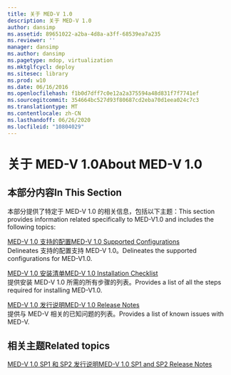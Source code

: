 ```yaml
---
title: 关于 MED-V 1.0
description: 关于 MED-V 1.0
author: dansimp
ms.assetid: 89651022-a2ba-4d8a-a3ff-68539ea7a235
ms.reviewer: ''
manager: dansimp
ms.author: dansimp
ms.pagetype: mdop, virtualization
ms.mktglfcycl: deploy
ms.sitesec: library
ms.prod: w10
ms.date: 06/16/2016
ms.openlocfilehash: f1b0d7dff7c0e12a2a375594a48d831f7f7741ef
ms.sourcegitcommit: 354664bc527d93f80687cd2eba70d1eea024c7c3
ms.translationtype: MT
ms.contentlocale: zh-CN
ms.lasthandoff: 06/26/2020
ms.locfileid: "10804029"
---
```

# <span data-ttu-id="2d14f-103">关于 MED-V 1.0</span><span class="sxs-lookup"><span data-stu-id="2d14f-103">About MED-V 1.0</span></span>


## <span data-ttu-id="2d14f-104">本部分内容</span><span class="sxs-lookup"><span data-stu-id="2d14f-104">In This Section</span></span>


<span data-ttu-id="2d14f-105">本部分提供了特定于 MED-V 1.0 的相关信息，包括以下主题：</span><span class="sxs-lookup"><span data-stu-id="2d14f-105">This section provides information related specifically to MED-V1.0 and includes the following topics:</span></span>

<a href="" id="med-v-1-0-supported-configurations"></a>[<span data-ttu-id="2d14f-106">MED-V 1.0 支持的配置</span><span class="sxs-lookup"><span data-stu-id="2d14f-106">MED-V 1.0 Supported Configurations</span></span>](med-v-10-supported-configurationsmedv-10.md)  
<span data-ttu-id="2d14f-107">Delineates 支持的配置支持 MED-V 1.0。</span><span class="sxs-lookup"><span data-stu-id="2d14f-107">Delineates the supported configurations for MED-V1.0.</span></span>

<a href="" id="med-v-1-0-installation-checklist"></a>[<span data-ttu-id="2d14f-108">MED-V 1.0 安装清单</span><span class="sxs-lookup"><span data-stu-id="2d14f-108">MED-V 1.0 Installation Checklist</span></span>](med-v-10-installation-checklist.md)  
<span data-ttu-id="2d14f-109">提供安装 MED-V 1.0 所需的所有步骤的列表。</span><span class="sxs-lookup"><span data-stu-id="2d14f-109">Provides a list of all the steps required for installing MED-V1.0.</span></span>

<a href="" id="med-v-1-0-release-notes"></a>[<span data-ttu-id="2d14f-110">MED-V 1.0 发行说明</span><span class="sxs-lookup"><span data-stu-id="2d14f-110">MED-V 1.0 Release Notes</span></span>](med-v-10-release-notesmedv-10.md)  
<span data-ttu-id="2d14f-111">提供与 MED-V 相关的已知问题的列表。</span><span class="sxs-lookup"><span data-stu-id="2d14f-111">Provides a list of known issues with MED-V.</span></span>

## <span data-ttu-id="2d14f-112">相关主题</span><span class="sxs-lookup"><span data-stu-id="2d14f-112">Related topics</span></span>


[<span data-ttu-id="2d14f-113">MED-V 1.0 SP1 和 SP2 发行说明</span><span class="sxs-lookup"><span data-stu-id="2d14f-113">MED-V 1.0 SP1 and SP2 Release Notes</span></span>](med-v-10-sp1-and-sp2-release-notesmedv-10-sp1.md)

 

 





